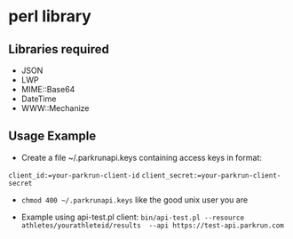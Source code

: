 perl library
============

Libraries required
------------------

* JSON
* LWP
* MIME::Base64
* DateTime
* WWW::Mechanize

Usage Example
-------------

* Create a file ~/.parkrunapi.keys containing access keys in format:

`client_id:=your-parkrun-client-id`
`client_secret:=your-parkrun-client-secret`

* `chmod 400 ~/.parkrunapi.keys` like the good unix user you are

* Example using api-test.pl client: `bin/api-test.pl --resource athletes/yourathleteid/results  --api https://test-api.parkrun.com`

